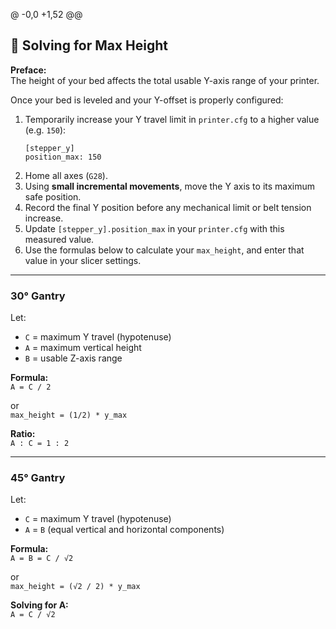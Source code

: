 @ -0,0 +1,52 @@
## 🧮 Solving for Max Height

**Preface:**  
The height of your bed affects the total usable Y-axis range of your printer.

Once your bed is leveled and your Y-offset is properly configured:

1. Temporarily increase your Y travel limit in `printer.cfg` to a higher value (e.g. `150`):
   ```
   [stepper_y]
   position_max: 150
   ```
2. Home all axes (`G28`).
3. Using **small incremental movements**, move the Y axis to its maximum safe position.
4. Record the final Y position before any mechanical limit or belt tension increase.
5. Update `[stepper_y].position_max` in your `printer.cfg` with this measured value.
6. Use the formulas below to calculate your `max_height`, and enter that value in your slicer settings.

---

### 30° Gantry

Let:  
- `C` = maximum Y travel (hypotenuse)  
- `A` = maximum vertical height  
- `B` = usable Z-axis range  

**Formula:**  
`A = C / 2`

or  
`max_height = (1/2) * y_max`  

**Ratio:**  
`A : C = 1 : 2`

---

### 45° Gantry

Let:  
- `C` = maximum Y travel (hypotenuse)  
- `A` = `B` (equal vertical and horizontal components)

**Formula:**  
`A = B = C / √2`  

or  
`max_height = (√2 / 2) * y_max`  

**Solving for A:**  
`A = C / √2`  